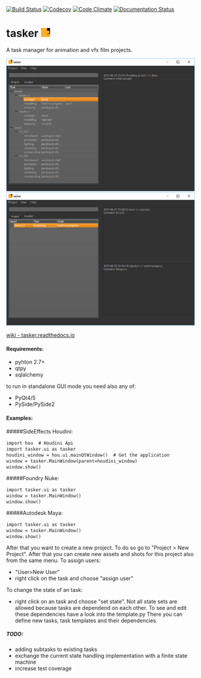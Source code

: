 [![Build Status](https://travis-ci.org/DominikPott/tasker.svg?branch=master)](https://travis-ci.org/DominikPott/tasker)
[![Codecov](https://codecov.io/github/DominikPott/tasker/coverage.svg?branch=master)](https://codecov.io/github/DominikPott/tasker?branch=master)
[![Code Climate](https://codeclimate.com/github/DominikPott/tasker/badges/gpa.svg)](https://codeclimate.com/github/DominikPott/tasker)
[![Documentation Status](https://readthedocs.org/projects/tasker/badge/?version=latest)](http://tasker.readthedocs.io/en/latest/?badge=latest)



# tasker <img src="https://github.com/DominikPott/tasker/blob/master/tasker/icons/tasker.png" alt="tasker_icon" width="24" /> 
A task manager for animation and vfx film projects.


![project_view](https://github.com/DominikPott/tasker/blob/master/docs/source/images/project_view_v001.png)
![worklist_view](https://github.com/DominikPott/tasker/blob/master/docs/source/images/worklist_view_v001.png)

[wiki - tasker.readthedocs.io](http://tasker.readthedocs.io/en/latest)




#### Requirements:
- pyhton 2.7+
- qtpy
- sqlalchemy

to run in standalone GUI mode you need also any of:
- PyQt4/5
- PySide/PySide2


#### Examples:
#####SideEffects Houdini:

    import hou  # Houdini Api
    import tasker.ui as tasker
    houdini_window = hou.ui.mainQtWindow()  # Get the application
    window = tasker.MainWindow(parent=houdini_window)
    window.show()

#####Foundry Nuke:

    import tasker.ui as tasker
    window = tasker.MainWindow()
    window.show()


#####Autodesk Maya:

    import tasker.ui as tasker
    window = tasker.MainWindow()
    window.show() 


After that you want to create a new project. To do so go to "Project > New Project".
After that you can create new assets and shots for this project also from the same menu.
To assign users:
- "User>New User"
- right click on the task and choose "assign user"

To change the state of an task:
- right click on an task and choose "set state".
Not all state sets are allowed because tasks are dependend on each other. To see and edit these dependencies
have a look into the template.py There you can define new tasks, task templates and their dependencies.





##### TODO:
- adding subtasks to existing tasks
- exchange the current state handling implementation with a finite state machine
- increase test coverage